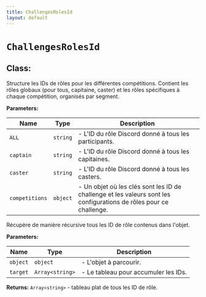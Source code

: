 ```yaml
---
title: ChallengesRolesId
layout: default
---
```


# `ChallengesRolesId`

## Class:

Structure les IDs de rôles pour les différentes compétitions. Contient les rôles globaux (pour tous, capitaine, caster) et les rôles spécifiques à chaque compétition, organisés par segment.



**Parameters:**

| Name | Type | Description |
| ---- | ---- | ----------- |
| `ALL` | `string` | - L'ID du rôle Discord donné à tous les participants. |
| `captain` | `string` | - L'ID du rôle Discord donné à tous les capitaines. |
| `caster` | `string` | - L'ID du rôle Discord donné à tous les casters. |
| `competitions` | `object` | - Un objet où les clés sont les ID de challenge et les valeurs sont les configurations de rôles pour ce challenge. |

Récupère de manière récursive tous les ID de rôle contenus dans l'objet.

**Parameters:**

| Name | Type | Description |
| ---- | ---- | ----------- |
| `object` | `object` | - L'objet à parcourir. |
| `target` | `Array<string>` | - Le tableau pour accumuler les IDs. |

**Returns:** `Array<string>` - tableau plat de tous les ID de rôle.

